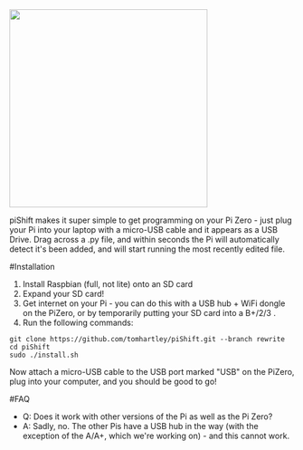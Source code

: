 <img src="https://raw.githubusercontent.com/tomhartley/piShift/master/images/logo.png" width="350">

piShift makes it super simple to get programming on your Pi Zero - just plug your Pi into your laptop with a micro-USB cable and it appears as a USB Drive. Drag across a .py file, and within seconds the Pi will automatically detect it's been added, and will start running the most recently edited file.

#Installation
1. Install Raspbian (full, not lite) onto an SD card
2. Expand your SD card!
3. Get internet on your Pi - you can do this with a USB hub + WiFi dongle on the PiZero, or by temporarily putting your SD card into a B+/2/3 .
4. Run the following commands: 
```
git clone https://github.com/tomhartley/piShift.git --branch rewrite
cd piShift
sudo ./install.sh
```

Now attach a micro-USB cable to the USB port marked "USB" on the PiZero, plug into your computer, and you should be good to go!

#FAQ
- Q: Does it work with other versions of the Pi as well as the Pi Zero?
- A: Sadly, no. The other Pis have a USB hub in the way (with the exception of the A/A+, which we're working on) - and this cannot work.

